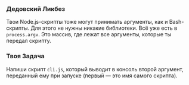 ### Дедовский Ликбез

Твои Node.js-скрипты тоже могут принимать аргументы, как и Bash-скрипты. Для этого не нужны никакие библиотеки. Всё уже есть в `process.argv`. Это массив, где лежат все аргументы, которые ты передал скрипту.

### Твоя Задача

Напиши скрипт `cli.js`, который выводит в консоль второй аргумент, переданный ему при запуске (первый — это имя самого скрипта).
